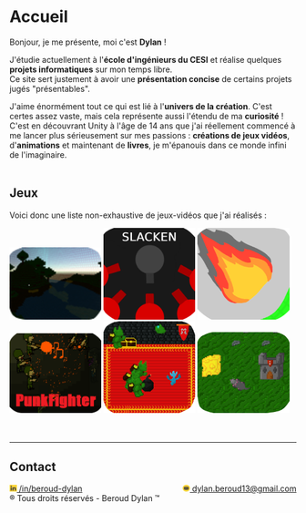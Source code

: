 # Accueil
Bonjour, je me présente, moi c'est **Dylan** !

J'étudie actuellement à l'**école d'ingénieurs du CESI** et réalise quelques **projets informatiques** sur mon temps libre.<br> Ce site sert justement à avoir une **présentation concise** de certains projets jugés "présentables".

J'aime énormément tout ce qui est lié à l'**univers de la création**. C'est certes assez vaste, mais cela représente aussi l'étendu de ma **curiosité** !<br>
C'est en découvrant Unity à l'âge de 14 ans que j'ai réellement commencé à me lancer plus sérieusement sur mes passions : **créations de jeux vidéos**, d'**animations** et maintenant de **livres**, je m'épanouis dans ce monde infini de l'imaginaire.
<br><br>

## Jeux
Voici donc une liste non-exhaustive de jeux-vidéos que j'ai réalisés :
<div style="justify-content: space-between; align-items: center;">
  <a href="./trapped.html"><img src="./Images/Trapped_Logo.png" alt="Trapped Logo" style="width: 32%;"></a>
  <a href="./slacken.html"><img src="./Images/Slacken_1.png" alt="Slacken Logo" style="width: 32%;"></a>
  <a href="./rocknfall.html"><img src="./Images/Rock'n'Fall_1.png" alt="Rock'n'Fall Logo" style="width: 32%;"></a>
</div>
<div style="justify-content: space-between; align-items: center;">
  <a href="./punkfighter.html"><img src="./Images/PunkFighter_Logo.png" alt="PunkFighter Logo" style="width: 32%;"></a>
  <a href="./soulinthecastle.html"><img src="./Images/SoulInTheCastle_Logo.png" alt="SoulInTheCastle Logo" style="width: 32%;"></a>
  <a href="./ratattack.html"><img src="./Images/RatAttackLogo.PNG" alt="RatAttack Logo" style="width: 32%;"></a>
</div>
<br><br>

-----------------
## Contact
<div style="display: flex; justify-content: space-between;">
    <div style="flex: 1; text-align: left;"><a href="https://www.linkedin.com/in/beroud-dylan/"><img src="./Images/LinkedInLogo.png" alt="LinkedIn Logo" style="width:5%;"> /in/beroud-dylan</a></div>
    <div style="flex: 1; text-align: right;"><a href="https://www.linkedin.com/in/beroud-dylan/"><img src="./Images/EmailLogo.png" alt="Email Logo" style="width:5%;"> dylan.beroud13@gmail.com</a></div>
</div>
® Tous droits réservés - Beroud Dylan ™



